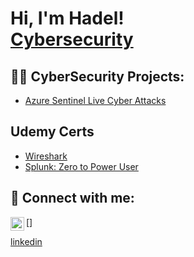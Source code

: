 <h1>Hi, I'm Hadel! <br/>
<a href="https://www.linkedin.com/in/hadel-issa-9b5146192/">Cybersecurity</a>
  
<h2>👨‍💻 CyberSecurity Projects:</h2>

  - [Azure Sentinel Live Cyber Attacks](https://github.com/hadelissa/Live-Cyber-Attacks-Lab)

<h2>Udemy Certs</h2>
  
  - [Wireshark](https://www.udemy.com/certificate/UC-3c93a989-0031-4743-9dda-4f1ff758f46f/)
  - [Splunk: Zero to Power User](https://www.udemy.com/certificate/UC-dde5053c-da43-4493-8152-998ef5c578ae/)

<h2> 🤳 Connect with me:</h2>

[<img align="left" alt="hadelissa | LinkedIn" width="22px" src="https://cdn.jsdelivr.net/npm/simple-icons@v3/icons/linkedin.svg" />]

[linkedin](https://www.linkedin.com/in/hadel-issa-9b5146192/)
<!--
**hadelissa/hadelissa** is a ✨ _special_ ✨ repository because its `README.md` (this file) appears on your GitHub profile.

Here are some ideas to get you started:

- 🔭 I’m currently working on ...
- 🌱 I’m currently learning ...
- 👯 I’m looking to collaborate on ...
- 🤔 I’m looking for help with ...
- 💬 Ask me about ...
- 📫 How to reach me: ...
- 😄 Pronouns: ...
- ⚡ Fun fact: ...
-->

